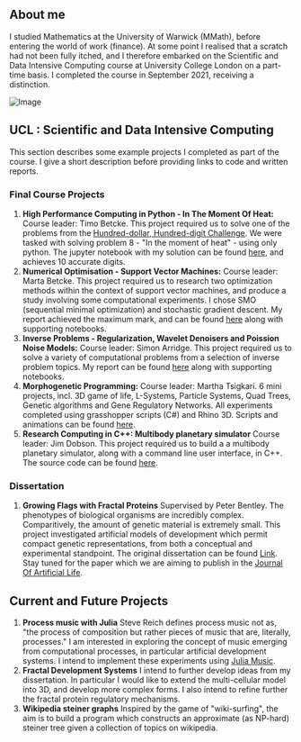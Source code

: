 ## About me

I studied Mathematics at the University of Warwick (MMath), before entering the world of work (finance). At some point I realised that a scratch had not been fully itched, and I therefore embarked on the Scientific and Data Intensive Computing course at University College London on a part-time basis. I completed the course in September 2021, receiving a distinction. 

![Image](src)

##  UCL : Scientific and Data Intensive Computing

This section describes some example projects I completed as part of the course. I give a short description before providing links to code and written reports. 

###  Final Course Projects

1. __High Performance Computing in Python - In The Moment Of Heat:__
Course leader: Timo Betcke. This project required us to solve one of the problems from the [Hundred-dollar, Hundred-digit Challenge](https://en.wikipedia.org/wiki/Hundred-dollar,_Hundred-digit_Challenge_problems). We were tasked with solving problem 8 - "In the moment of heat" - using only python. The jupyter notebook with my solution can be found [here](), and achieves 10 accurate digits.
2. __Numerical Optimisation - Support Vector Machines:__
Course leader: Marta Betcke. This project required us to research two optimization methods within the context of support vector machines, and produce a study involving some computational experiments. I chose SMO (sequential minimal optimization) and stochastic gradient descent. My report achieved the maximum mark, and can be found [here](https://github.com/harrybooth/harrybooth.github.io/tree/main/Numerical%20Optimisation) along with supporting notebooks.
3. __Inverse Problems - Regularization, Wavelet Denoisers and Poission Noise Models:__
Course leader: Simon Arridge. This project required us to solve a variety of computational problems from a selection of inverse problem topics. My report can be found [here](https://github.com/harrybooth/harrybooth.github.io/tree/main/Inverse%20Problems) along with supporting notebooks.
4. __Morphogenetic Programming:__
Course leader: Martha Tsigkari. 6 mini projects, incl. 3D game of life, L-Systems, Particle Systems, Quad Trees, Genetic algorithms and Gene Regulatory Networks. All experiments completed using grasshopper scripts (C#) and Rhino 3D. Scripts and animations can be found [here](). 
5. __Research Computing in C++: Multibody planetary simulator__
Course leader: Jim Dobson. This project required us to build a a multibody planetary simulator, along with a command line user interface, in C++. The source code can be found [here](url). 

### Dissertation

1. __Growing Flags with Fractal Proteins__
Supervised by Peter Bentley. The phenotypes of biological organisms are incredibly complex. Comparitively, the amount of genetic material is extremely small. This project investigated artificial models of development which permit compact genetic representations, from both a conceptual and experimental
standpoint. The original dissertation can be found [Link](url). Stay tuned for the paper which we are aiming to publish in the [Journal Of Artificial Life](https://direct.mit.edu/artl).  

## Current and Future Projects

1. __Process music with Julia__
Steve Reich defines process music not as, "the process of composition but rather pieces of music that are, literally, processes." I am interested in exploring the concept of music emerging from computational processes, in particular artificial development systems. I intend to implement these experiments using [Julia Music](https://github.com/JuliaMusic).
3. __Fractal Development Systems__ 
I intend to further develop ideas from my dissertation. In particular I would like to extend the multi-cellular model into 3D, and develop more complex forms. I also intend to refine further the fractal protein regulatory mechanisms. 
5. __Wikipedia steiner graphs__
Inspired by the game of "wiki-surfing", the aim is to build a program which constructs an approximate (as NP-hard) steiner tree given a collection of topics on wikipedia. 
